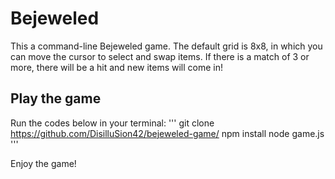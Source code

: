# Bejeweled

This a command-line Bejeweled game. The default grid is 8x8, in which you can move the cursor to select and swap items. If there is a match of 3 or more, there will be a hit and new items will come in! 


## Play the game

Run the codes below in your terminal: 
'''
  git clone https://github.com/DisilluSion42/bejeweled-game/
  npm install
  node game.js
'''

Enjoy the game!
